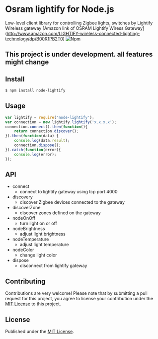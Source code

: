 # Osram lightify for Node.js

Low-level client library for controlling Zigbee lights, switches by Lightify Wireless gateway
[Amazon link of OSRAM Lightify Wiress Gateway] (http://www.amazon.com/LIGHTIFY-wireless-connected-lighting-technology/dp/B00R1PB2T0)
[![Npm](https://img.shields.io/npm/v/node-lightify.svg)](http://npmjs.com/package/node-lightify)

## This project is under development. all features might change


## Install

```bash
$ npm install node-lightify
```

## Usage

```javascript
var lightify = require('node-lightify');
var connection = new lightify.lightify('x.x.x.x');
connection.connect().then(function(){
    return connection.discover();
}).then(function(data) {
    console.log(data.result);
	connection.dispose();
}).catch(function(error){
	console.log(error);
});
```

## API
* connect
  + connect to lightify gateway using tcp port 4000
* discovery
  + discover Zigbee devices connected to the gateway
* discoverZone
  + discover zones defined on the gateway
* nodeOnOff
  + turn light on or off
* nodeBrightness
  + adjust light brightness
* nodeTemperature
  + adjust light temperature
* nodeColor
  + change light color
* dispose
  + disconnect from lightify gateway


## Contributing

Contributions are very welcome! Please note that by submitting a pull request for this project, you agree to license your contribution under the [MIT License](https://github.com/rainlake/node-lightify/blob/master/LICENSE) to this project.

## License

Published under the [MIT License](https://github.com/rainlake/node-lightify/blob/master/LICENSE).